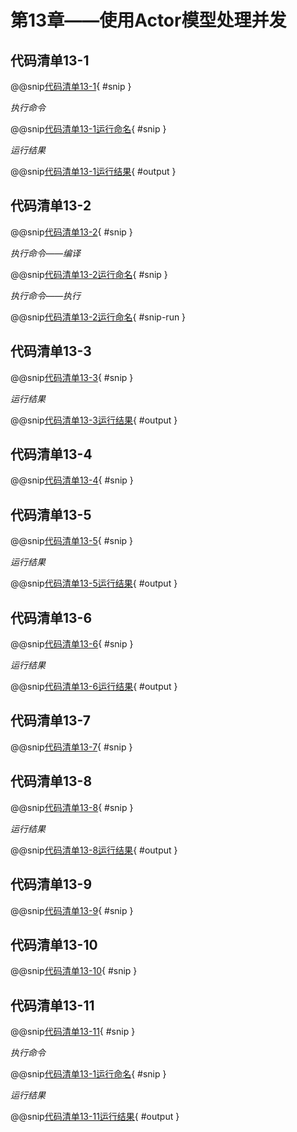 # 第13章——使用Actor模型处理并发

## 代码清单13-1

@@snip[代码清单13-1](../../main/scala/chapter13/countFilesSequential.scala){ #snip }

*执行命令*

@@snip[代码清单13-1运行命名](../../main/scala/chapter13/RunCountFilesSequential.sh){ #snip }

*运行结果*

@@snip[代码清单13-1运行结果](../../main/scala/chapter13/shoutput/RunCountFilesSequential.output){ #output }

## 代码清单13-2

@@snip[代码清单13-2](../../main/scala/chapter13/HollywoodActor.scala){ #snip }

*执行命令——编译*

@@snip[代码清单13-2运行命名](../../main/scala/chapter13/RunCreateActors.sh){ #snip }

*执行命令——执行*

@@snip[代码清单13-2运行命名](../../main/scala/chapter13/RunCreateActors.sh){ #snip-run }

## 代码清单13-3

@@snip[代码清单13-3](../../main/scala/chapter13/CreateActors.scala){ #snip }

*运行结果*

@@snip[代码清单13-3运行结果](../../main/scala/chapter13/shoutput/RunCreateActors.output){ #output }

## 代码清单13-4

@@snip[代码清单13-4](../../main/scala/chapter13/HollywoodActor2.scala){ #snip }

## 代码清单13-5

@@snip[代码清单13-5](../../main/scala/chapter13/CreateActors2.scala){ #snip }

*运行结果*

@@snip[代码清单13-5运行结果](../../main/scala/chapter13/shoutput/RunCreateActors2.output){ #output }

## 代码清单13-6

@@snip[代码清单13-6](../../main/scala/chapter13/CreateActors3.scala){ #snip }

*运行结果*

@@snip[代码清单13-6运行结果](../../main/scala/chapter13/shoutput/RunCreateActors3.output){ #output }

## 代码清单13-7

@@snip[代码清单13-7](../../main/scala/chapter13/HollywoodActor4.scala){ #snip }

## 代码清单13-8

@@snip[代码清单13-8](../../main/scala/chapter13/UseActor.scala){ #snip }

*运行结果*

@@snip[代码清单13-8运行结果](../../main/scala/chapter13/shoutput/RunUseActor.output){ #output }

## 代码清单13-9

@@snip[代码清单13-9](../../main/scala/chapter13/FileExplorer.scala){ #snip }

## 代码清单13-10

@@snip[代码清单13-10](../../main/scala/chapter13/FilesCounter.scala){ #snip }

## 代码清单13-11

@@snip[代码清单13-11](../../main/scala/chapter13/CountFiles.scala){ #snip }

*执行命令*

@@snip[代码清单13-1运行命名](../../main/scala/chapter13/RunCountFiles.sh){ #snip }

*运行结果*

@@snip[代码清单13-11运行结果](../../main/scala/chapter13/shoutput/RunCountFiles.output){ #output }


